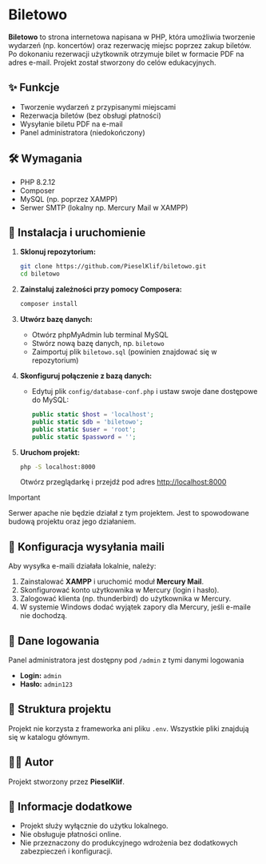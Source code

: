 # Biletowo

**Biletowo** to strona internetowa napisana w PHP, która umożliwia tworzenie wydarzeń (np. koncertów) oraz rezerwację miejsc poprzez zakup biletów. Po dokonaniu rezerwacji użytkownik otrzymuje bilet w formacie PDF na adres e-mail. Projekt został stworzony do celów edukacyjnych.

## ✨ Funkcje

- Tworzenie wydarzeń z przypisanymi miejscami
- Rezerwacja biletów (bez obsługi płatności)
- Wysyłanie biletu PDF na e-mail
- Panel administratora (niedokończony)

## 🛠️ Wymagania

- PHP 8.2.12
- Composer
- MySQL (np. poprzez XAMPP)
- Serwer SMTP (lokalny np. Mercury Mail w XAMPP)

## 🚀 Instalacja i uruchomienie

1. **Sklonuj repozytorium:**
   ```bash
   git clone https://github.com/PieselKlif/biletowo.git
   cd biletowo
    ```

2. **Zainstaluj zależności przy pomocy Composera:**

   ```bash
   composer install
   ```

3. **Utwórz bazę danych:**

   * Otwórz phpMyAdmin lub terminal MySQL
   * Stwórz nową bazę danych, np. `biletowo`
   * Zaimportuj plik `biletowo.sql` (powinien znajdować się w repozytorium)

4. **Skonfiguruj połączenie z bazą danych:**

   * Edytuj plik `config/database-conf.php` i ustaw swoje dane dostępowe do MySQL:

     ```php
     public static $host = 'localhost';
     public static $db = 'biletowo';
     public static $user = 'root';
     public static $password = '';
     ```

5. **Uruchom projekt:**

   ```bash
   php -S localhost:8000
   ```

   Otwórz przeglądarkę i przejdź pod adres [http://localhost:8000](http://localhost:8000)
   
> [!IMPORTANT]
> Serwer apache nie będzie działał z tym projektem. Jest to spowodowane budową projektu oraz jego działaniem.

## 📧 Konfiguracja wysyłania maili

Aby wysyłka e-maili działała lokalnie, należy:

1. Zainstalować **XAMPP** i uruchomić moduł **Mercury Mail**.
2. Skonfigurować konto użytkownika w Mercury (login i hasło).
3. Zalogować klienta (np. thunderbird) do użytkownika w Mercury.
4. W systemie Windows dodać wyjątek zapory dla Mercury, jeśli e-maile nie dochodzą.

## 🔐 Dane logowania

Panel administratora jest dostępny pod `/admin` z tymi danymi logowania

* **Login:** `admin`
* **Hasło:** `admin123`

## 📁 Struktura projektu

Projekt nie korzysta z frameworka ani pliku `.env`. Wszystkie pliki znajdują się w katalogu głównym.

## 👨‍💻 Autor

Projekt stworzony przez **PieselKlif**.

## 📌 Informacje dodatkowe

* Projekt służy wyłącznie do użytku lokalnego.
* Nie obsługuje płatności online.
* Nie przeznaczony do produkcyjnego wdrożenia bez dodatkowych zabezpieczeń i konfiguracji.
